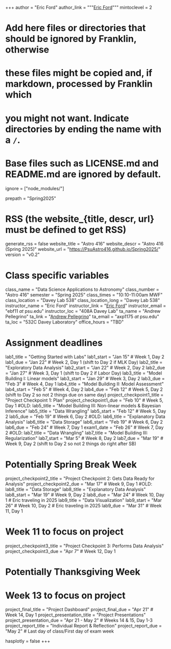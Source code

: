 +++
author = "Eric Ford"
author_link = """<a href="https://science.psu.edu/astro/people/ebf11">Eric Ford</a>"""
mintoclevel = 2

# Add here files or directories that should be ignored by Franklin, otherwise
# these files might be copied and, if markdown, processed by Franklin which
# you might not want. Indicate directories by ending the name with a `/`.
# Base files such as LICENSE.md and README.md are ignored by default.
ignore = ["node_modules/"]

prepath = "Spring2025"


# RSS (the website_{title, descr, url} must be defined to get RSS)
generate_rss = false
website_title = "Astro 416"
website_descr = "Astro 416 (Spring 2025)"
website_url   = "https://PsuAstro416.github.io/Spring2025/"
version = "v0.2"

# Class specific variables
class_name = "Data Science Applications to Astronomy"
class_number = "Astro 416"
semester = "Spring 2025"
class_times = "10:10-11:00am MWF"
class_location = "Davey Lab 538"
class_location_long = "Davey Lab 538"
instructor_name = "Eric Ford"
instructor_link = "[Eric Ford](https://science.psu.edu/astro/people/ebf11)"
instructor_email = "ebf11 _at_ psu.edu"
instructor_loc = "408A Davey Lab"
ta_name = "Andrew Pellegrino"
ta_link = "[Andrew Pellegrino](https://science.psu.edu/astro/people/axp1175)"
ta_email = "axp1175 _at_ psu.edu"
ta_loc = "532C Davey Laboratory"
office_hours = "TBD" 

# Assignment deadlines
lab1_title = "Getting Started with Labs"
lab1_start = "Jan 15"   # Week 1, Day 2
lab1_due =   "Jan 22"   # Week 2, Day 1 (shift to Day 2 if MLK Day)
lab2_title = "Exploratory Data Analysis"
lab2_start = "Jan 22"   # Week 2, Day 2
lab2_due =   "Jan 27"   # Week 3, Day 1 (shift to Day 2 if Labor Day)
lab3_title = "Model Building I: Linear models"
lab3_start = "Jan 29"   # Week 3, Day 2
lab3_due =   "Feb 3"    # Week 4, Day 1
lab4_title = "Model Building II: Model Assessment"
lab4_start = "Feb 5"    # Week 4, Day 2
lab4_due =   "Feb 12"   # Week 5, Day 2 (shift to Day 2 so not 2 things due on same day)
project_checkpoint1_title = "Project Checkpoint 1: Plan"
project_checkpoint1_due = "Feb 10"  # Week 5, Day 1
#OLD: lab5_title = "Model Building III: Non-linear models & Bayesian Inference"
lab5_title = "Data Wrangling"
lab5_start = "Feb 12"   # Week 5, Day 2
lab5_due =   "Feb 19"   # Week 6, Day 2
#OLD: lab6_title = "Explanatory Data Analysis"
lab6_title = "Data Storage" 
lab6_start = "Feb 19"   # Week 6, Day 2
lab6_due =   "Feb 24"   # Week 7, Day 1
exam1_date = "Feb 26"   # Week 7, Day 2
#OLD: lab7_title = "Data Wrangling"
lab7_title = "Model Building III: Regularization"
lab7_start = "Mar  5"   # Week 8, Day 2
lab7_due =   "Mar 19"    # Week 9, Day 2 (shift to Day 2 so not 2 things do right after SB)
# Potentially Spring Break Week
project_checkpoint2_title = "Project Checkpoint 2: Gets Data Ready for Analysis"
project_checkpoint2_due = "Mar  17" # Week 9, Day 1
#OLD: lab8_title = "Data Storage" 
lab8_title = "Explanatory Data Analysis"
lab8_start = "Mar 19"    # Week 9, Day 2
lab8_due =   "Mar 24"    # Week 10, Day 1   # Eric traveling in 2025
lab9_title = "Data Visualization"
lab9_start = "Mar 26"    # Week 10, Day 2   # Eric traveling in 2025
lab9_due =   "Mar 31"    # Week 11, Day 1 
# Week 11 to focus on project
project_checkpoint3_title = "Project Checkpoint 3: Performs Data Analysis" 
project_checkpoint3_due = "Apr 7" # Week 12, Day 1
# Potentially Thanksgiving Week
# Week 13 to focus on project
project_final_title = "Project Dashboard"
project_final_due = "Apr 21"   # Week 14, Day 1
project_presentation_title = "Project Presentations"
project_presentation_due = "Apr 21 - May 2"  # Weeks 14 & 15, Day 1-3
project_report_title = "Individual Report & Reflection"
project_report_due = "May 2"   # Last day of class/First day of exam week

hasplotly = false
+++
